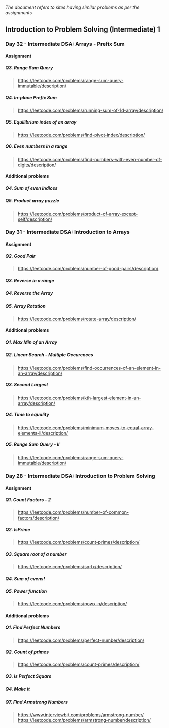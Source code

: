 ###### The document refers to sites having similar problems as per the assignments

## Introduction to Problem Solving (Intermediate) 1

### Day 32 - Intermediate DSA: Arrays - Prefix Sum

#### Assignment
##### Q3. Range Sum Query
> https://leetcode.com/problems/range-sum-query-immutable/description/

##### Q4. In-place Prefix Sum
> https://leetcode.com/problems/running-sum-of-1d-array/description/

##### Q5. Equilibrium index of an array
> https://leetcode.com/problems/find-pivot-index/description/

##### Q6. Even numbers in a range
> https://leetcode.com/problems/find-numbers-with-even-number-of-digits/description/

#### Additional problems
##### Q4. Sum of even indices

##### Q5. Product array puzzle
> https://leetcode.com/problems/product-of-array-except-self/description/

### Day 31 - Intermediate DSA: Introduction to Arrays

#### Assignment
##### Q2. Good Pair
> https://leetcode.com/problems/number-of-good-pairs/description/

##### Q3. Reverse in a range

##### Q4. Reverse the Array

##### Q5. Array Rotation
> https://leetcode.com/problems/rotate-array/description/

#### Additional problems
##### Q1. Max Min of an Array

##### Q2. Linear Search - Multiple Occurences
> https://leetcode.com/problems/find-occurrences-of-an-element-in-an-array/description/

##### Q3. Second Largest
> https://leetcode.com/problems/kth-largest-element-in-an-array/description/

##### Q4. Time to equality
> https://leetcode.com/problems/minimum-moves-to-equal-array-elements-ii/description/

##### Q5. Range Sum Query - II
> https://leetcode.com/problems/range-sum-query-immutable/description/


### Day 28 - Intermediate DSA: Introduction to Problem Solving

#### Assignment
##### Q1. Count Factors - 2
> https://leetcode.com/problems/number-of-common-factors/description/

##### Q2. IsPrime
> https://leetcode.com/problems/count-primes/description/

##### Q3. Square root of a number
> https://leetcode.com/problems/sqrtx/description/

##### Q4. Sum of evens!

##### Q5. Power function
> https://leetcode.com/problems/powx-n/description/

#### Additional problems
##### Q1. Find Perfect Numbers
> https://leetcode.com/problems/perfect-number/description/

##### Q2. Count of primes
> https://leetcode.com/problems/count-primes/description/

##### Q3. Is Perfect Square

##### Q4. Make it

##### Q7. Find Armstrong Numbers
> https://www.interviewbit.com/problems/armstrong-number/
> https://leetcode.com/problems/armstrong-number/description/